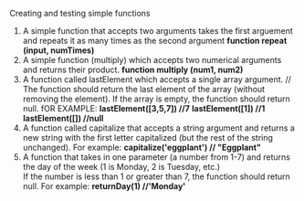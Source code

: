 Creating and testing simple functions
1.  A simple function that accepts two arguments
    takes the first arguement and repeats it as many times as the second argument
    **function repeat (input, numTimes)** 
2.  A simple function (multiply) which accepts two numerical arguments 
    and returns their product.
    **function multiply (num1, num2)**
3.  A function called lastElement which accepts a single array argument.
    // The function should return the last element of the array (without removing the element).
    If the array is empty, the function should return null.
    fOR EXAMPLE:
    **lastElement([3,5,7]) //7**
    **lastElement([1]) //1**
    **lastElement([]) //null**
4.  A function called capitalize that accepts a string argument 
    and returns a new string with the first letter capitalized (but the rest of the string unchanged). 
    For example: **capitalize('eggplant') // "Eggplant"**
5.  A function that takes in one parameter (a number from 1-7) 
    and returns the day of the week (1 is Monday, 2 is Tuesday, etc.)  
    If the number is less than 1 or greater than 7, 
    the function should return null.
    For example: **returnDay(1) //'Monday'** 